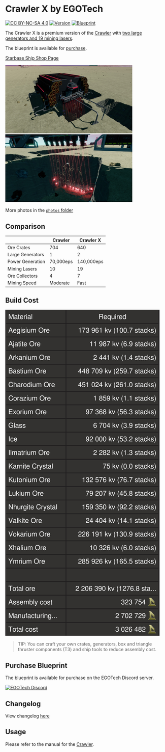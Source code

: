 # Crawler X by EGOTech

[![CC BY-NC-SA 4.0](https://img.shields.io/badge/License-CC%20BY--NC--SA%204.0-lightgrey.svg)](http://creativecommons.org/licenses/by-nc-sa/4.0/)
[![Version](https://img.shields.io/static/v1?label=Version&message=1.0.1&color=blue)](#changelog)
[![Blueprint](https://img.shields.io/static/v1?label=Blueprint&message=For%20Sale&color=brightgreen)](#purchase-blueprint)

The Crawler X is a premium version of the [Crawler](../) with [two large generators and 19 mining lasers](#comparison).

The blueprint is available for [purchase](#purchase-blueprint).

[Starbase Ship Shop Page](https://sb-creators.org/makers/Egomaniac/ship/Crawler%20X)

<img src="photos/20221125195354_1.jpg" alt="Crawler X" width="400" /> <img src="photos/20221125195417_1.jpg" alt="Crawler X" width="400" />

More photos in the [`photos` folder](photos)

## Comparison

|   | Crawler | Crawler X |
|---|---|---|
| Ore Crates | 704 | 640 |
| Large Generators | 1 | 2 |
| Power Generation | 70,000eps | 140,000eps |
| Mining Lasers | 10 | 19 |
| Ore Collectors | 4 | 7 |
| Mining Speed | Moderate | Fast |

## Build Cost

![Ship Build Cost](images/build_cost.png)

> TIP: You can craft your own crates, generators, box and triangle thruster components (T3) and ship tools to reduce assembly cost.

## Purchase Blueprint

The blueprint is available for purchase on the EGOTech Discord server.

[![EGOTech Discord](https://discordapp.com/api/guilds/1013328685564178472/widget.png?style=banner2)](https://discord.gg/BKwVGvncmN)

## Changelog

View changelog [here](CHANGELOG.md)

## Usage

Please refer to the manual for the [Crawler](../).
